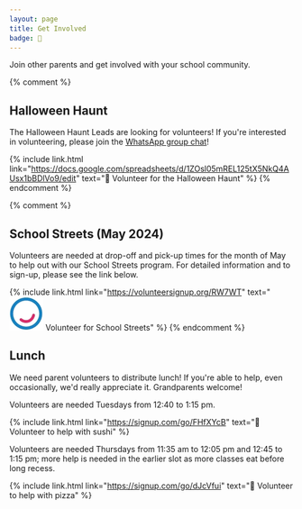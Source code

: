 ```yaml
---
layout: page
title: Get Involved
badge: 🙌
---
```


Join other parents and get involved with your school community.

{% comment %}
## Halloween Haunt

The Halloween Haunt Leads are looking for volunteers! If you're interested in volunteering, please join the [WhatsApp group chat](https://chat.whatsapp.com/BwynZctcTWX6mHmWlXPa03)!

{% include link.html link="https://docs.google.com/spreadsheets/d/1ZOsl05mREL125tX5NkQ4AUsx1bBDlVo9/edit" text="🎃 Volunteer for the Halloween Haunt" %}
{% endcomment %}

{% comment %}
## School Streets (May 2024)

Volunteers are needed at drop-off and pick-up times for the month of May to help out with our School Streets program. For detailed information and to sign-up, please see the link below.

{% include link.html link="https://volunteersignup.org/RW7WT" text="![Walk Bike Roll](/assets/img/wbr_logo.png) Volunteer for School Streets" %}
{% endcomment %}

## Lunch

We need parent volunteers to distribute lunch! If you're able to help, even occasionally, we'd really appreciate it. Grandparents welcome!

Volunteers are needed Tuesdays from 12:40 to 1:15 pm.

{% include link.html link="https://signup.com/go/FHfXYcB" text="🍣 Volunteer to help with sushi" %}

Volunteers are needed Thursdays from 11:35 am to 12:05 pm and 12:45 to 1:15 pm; more help is needed in the earlier slot as more classes eat before long recess.

{% include link.html link="https://signup.com/go/dJcVfui" text="🍕 Volunteer to help with pizza" %}